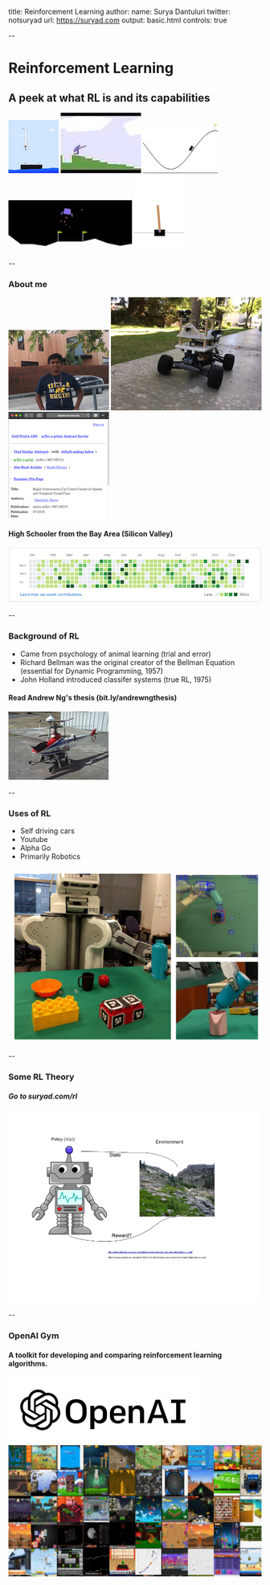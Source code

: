 title: Reinforcement Learning
author:
  name: Surya Dantuluri
  twitter: notsuryad
  url: https://suryad.com
output: basic.html
controls: true

--
# Reinforcement Learning
## A peek at what RL is and its capabilities
![front](./front.png)
![front](./front2.jpeg)
![front](./uphill.png)
![front](./lunar.png)
![front](./stick.png)


--
### About me
![surya](./me.png)
![etg](./etg.jpeg)
![harvard](./harvard.png)
#### High Schooler from the Bay Area (Silicon Valley)
![github](./github.png)



--

### Background of RL

* Came from psychology of animal learning (trial and error)
* Richard Bellman was the original creator of the Bellman Equation (essential for Dynamic Programming, 1957)
* John Holland introduced classifer systems (true RL, 1975)

#### Read Andrew Ng's thesis (bit.ly/andrewngthesis)
![heli](./heli.png)


[comment]: <> (Dynamic programming is widely considered the only feasible way of solving general stochastic optimal control problems.  It suffers from what Bellman called "the curse of dimensionality," meaning that its computational requirements grow exponentially with the number of state variables, but better than anything else.)

[comment]: <> (Instead of trying to produce
a
program to simulate the adult
mind, why not rather try to
produce one which simulates the
child's? If this were then subjected
to an appropriate course of
education one would obtain the
adult brain
.)


--

### Uses of RL

* Self driving cars
* Youtube
* Alpha Go
* Primarily Robotics

[comment]: <> (Beating Go champions:
Supervised learning + policy
gradients + value functions +
Monte Carlo tree search:)



![robo](./rlrobo.png)

--

### Some RL Theory

##### Go to suryad.com/rl

![one](./one.png)


--

### OpenAI Gym
#### A toolkit for developing and comparing reinforcement learning algorithms.

![openai](./openai.png)
![games](./games.png)













